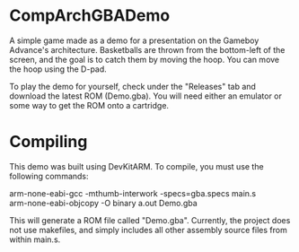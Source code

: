 # CompArchGBADemo
A simple game made as a demo for a presentation on the Gameboy Advance's architecture. Basketballs are thrown from the bottom-left of the screen, and the goal is to catch them by moving the hoop. You can move the hoop using the D-pad.

To play the demo for yourself, check under the "Releases" tab and download the latest ROM (Demo.gba). You will need either an emulator or some way to get the ROM onto a cartridge.

# Compiling
This demo was built using DevKitARM. To compile, you must use the following commands:

arm-none-eabi-gcc -mthumb-interwork -specs=gba.specs main.s  
arm-none-eabi-objcopy -O binary a.out Demo.gba

This will generate a ROM file called "Demo.gba". Currently, the project does not use makefiles, and simply includes all other assembly source files from within main.s.
